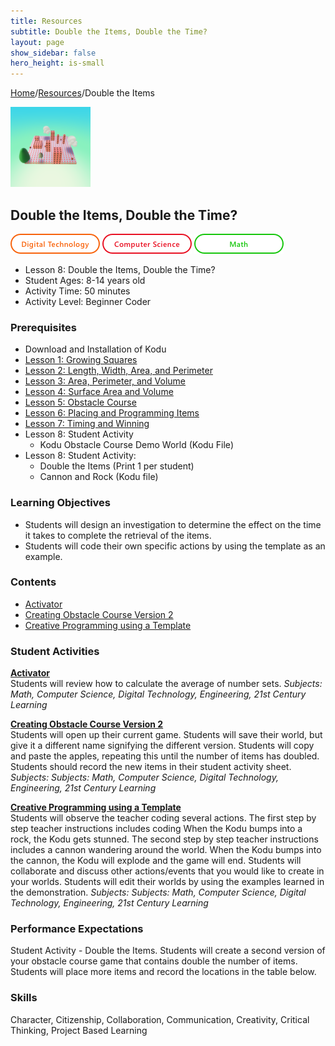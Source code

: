 ```yaml
---
title: Resources
subtitle: Double the Items, Double the Time?
layout: page
show_sidebar: false
hero_height: is-small
---
```


[Home](..)/[Resources](.)/Double the Items

[![](double_the_items.png)](https://www.kodugamelab.com/worlds/#fijyJwpOfU24ijooYta7yA==)

## Double the Items, Double the Time?
![Digital Technology](dt.png) ![Computer Science](cs.png) ![Math](m.png)

* Lesson 8: Double the Items, Double the Time?
* Student Ages: 8-14 years old
* Activity Time: 50 minutes 
* Activity Level: Beginner Coder

### Prerequisites
* Download and Installation of Kodu
* [Lesson 1: Growing Squares](growing_squares)
* [Lesson 2: Length, Width, Area, and Perimeter](length_width_area_and_perimeter)
* [Lesson 3: Area, Perimeter, and Volume](area_perimeter_and_volume)
* [Lesson 4: Surface Area and Volume](surface_area_and_volume)  
* [Lesson 5: Obstacle Course](obstacle_course)
* [Lesson 6: Placing and Programming Items](placing_and_programming_items)
* [Lesson 7: Timing and Winning](timing_and_winning)
* Lesson 8: Student Activity
  * Kodu Obstacle Course Demo World (Kodu File)
* Lesson 8: Student Activity:
  * Double the Items (Print 1 per student)
  * Cannon and Rock (Kodu file)

### Learning Objectives
* Students will design an investigation to determine the effect on the time it takes to complete the retrieval of the items.
* Students will code their own specific actions by using the template as an example.

### Contents
* [Activator](#activator)
* [Creating Obstacle Course Version 2](#creating)
* [Creative Programming using a Template](#programming)

### Student Activities
<a name="activator"></a>
[**Activator**](6_Kodu_Curriculum_Math_Module.pdf#page=51)<br>
Students will review how to calculate the average of number sets.
*Subjects: Math, Computer Science, Digital Technology, Engineering, 21st Century Learning*

<a name="creating"></a>
[**Creating Obstacle Course Version 2**](6_Kodu_Curriculum_Math_Module.pdf#page=52)<br>
Students will open up their current game. Students will save their world, but give it a different name signifying the different version. Students will copy and paste the apples, repeating this until the number of items has doubled. Students should record the new items in their student activity sheet.
*Subjects: Subjects: Math, Computer Science, Digital Technology, Engineering, 21st Century Learning*

<a name="creating"></a>
[**Creative Programming using a Template**](6_Kodu_Curriculum_Math_Module.pdf#page=52)<br>
Students will observe the teacher coding several actions. The first step by step teacher instructions includes coding When the Kodu bumps into a rock, the Kodu gets stunned. The second step by step teacher instructions includes a cannon wandering around the world. When the Kodu bumps into the cannon, the Kodu will explode and the game will end. Students will collaborate and discuss other actions/events that you would like to create in your worlds. Students will edit their worlds by using the examples learned in the demonstration.
*Subjects: Subjects: Math, Computer Science, Digital Technology, Engineering, 21st Century Learning*

### Performance Expectations
Student Activity - Double the Items. Students will create a second version of your obstacle course game that contains double the number of items. Students will place more items and record the locations in the table below.

### Skills
Character,
Citizenship,
Collaboration,
Communication,
Creativity,
Critical Thinking,
Project Based Learning
